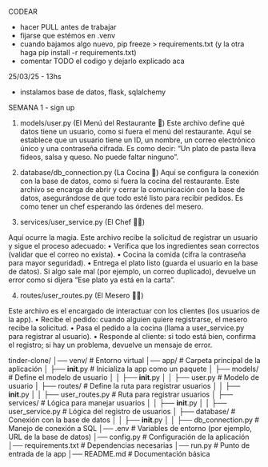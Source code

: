 CODEAR
- hacer PULL antes de trabajar 
- fijarse que estémos en .venv 
- cuando bajamos algo nuevo, pip freeze > requirements.txt (y la otra haga  pip install -r requirements.txt)
- comentar TODO el codigo y dejarlo explicado aca 

25/03/25 - 13hs 
- instalamos base de datos, flask, sqlalchemy


SEMANA 1 - sign up 
1. models/user.py (El Menú del Restaurante 📜)
Este archivo define qué datos tiene un usuario, como si fuera el menú del restaurante. 
Aquí se establece que un usuario tiene un ID, un nombre, un correo electrónico único y una contraseña cifrada. 
Es como decir: “Un plato de pasta lleva fideos, salsa y queso. No puede faltar ninguno”.


2. database/db_connection.py (La Cocina 🍳)
Aquí se configura la conexión con la base de datos, como si fuera la cocina del restaurante. 
Este archivo se encarga de abrir y cerrar la comunicación con la base de datos, asegurándose de que todo esté 
listo para recibir pedidos. Es como tener un chef esperando las órdenes del mesero.

3. services/user_service.py (El Chef 👨‍🍳)

Aquí ocurre la magia. Este archivo recibe la solicitud de registrar un usuario y sigue el proceso adecuado:
	•	Verifica que los ingredientes sean correctos (validar que el correo no exista).
	•	Cocina la comida (cifra la contraseña para mayor seguridad).
	•	Entrega el plato listo (guarda el usuario en la base de datos).
Si algo sale mal (por ejemplo, un correo duplicado), devuelve un error como si dijera 
“Ese plato ya está en la carta”.

4. routes/user_routes.py (El Mesero 🧑‍🍽️)

Este archivo es el encargado de interactuar con los clientes (los usuarios de la app).
	•	Recibe el pedido: cuando alguien quiere registrarse, el mesero recibe la solicitud.
	•	Pasa el pedido a la cocina (llama a user_service.py para registrar al usuario).
	•	Responde al cliente: si todo está bien, confirma el registro; si hay un problema, devuelve un mensaje de error.

tinder-clone/
│── venv/                    # Entorno virtual
│── app/                     # Carpeta principal de la aplicación
│   ├── __init__.py          # Inicializa la app como un paquete
│   ├── models/              # Define el modelo de usuario
│   │   ├── __init__.py
│   │   ├── user.py          # Modelo de usuario
│   ├── routes/              # Define la ruta para registrar usuarios
│   │   ├── __init__.py
│   │   ├── user_routes.py   # Ruta para registrar usuarios
│   ├── services/            # Lógica para manejar usuarios
│   │   ├── __init__.py
│   │   ├── user_service.py  # Lógica del registro de usuarios
│   ├── database/            # Conexión con la base de datos
│   │   ├── __init__.py
│   │   ├── db_connection.py # Manejo de conexión a SQL
│── .env                     # Variables de entorno (por ejemplo, URL de la base de datos)
│── config.py                # Configuración de la aplicación
│── requirements.txt         # Dependencias necesarias
│── run.py                   # Punto de entrada de la app
│── README.md                # Documentación básica